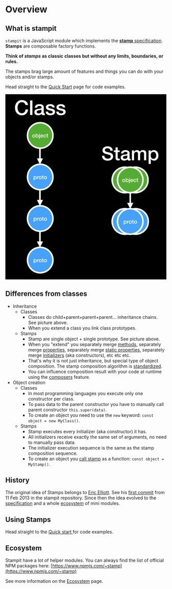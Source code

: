 # Overview

## What is stampit

`stampit` is a JavaScript module which implements the [**stamp** specification](https://www.gitbook.com/book/stampit-org/docs/edit#). **Stamps** are composable factory functions.

**Think of **_**stamps**_** as classic classes but without any limits, boundaries, or rules.**

The stamps brag large amount of features and things you can do with your objects and/or stamps.

Head straight to the [Quick Start](../api/quick-start.md) page for code examples.

![](../.gitbook/assets/class_vs_stamp.png)

## Differences from classes

* Inheritance
  * Classes
    * Classes do child+parent+parent+parent... inheritance chains. See picture above.
    * When you extend a class you link class prototypes.
  * Stamps
    * Stamp are single object + single prototype. See picture above.
    * When you "extend" you separately merge [methods](../api/methods.md), separately merge [properties](../api/properties.md), separately merge [static properties](../api/static-properties.md), separately merge [initializers](../api/initializers.md) \(aka constructors\), etc etc etc.
    * That's why it is not just inheritance, but special type of object composition. The stamp composition algorithm is [standardized](specification/merging-algorithm.md).
    * You can influence composition result with your code at runtime using the [composers](../api/composers.md) feature.
* Object creation
  * Classes
    * In most programming languages you execute only one constructor per class.
    * To pass data to the parent constructor you have to manually call parent constructor `this.super(data)`.
    * To create an object you need to use the `new` keyword: `const object = new MyClass()`.
  * Stamps
    * Stamp executes every initializer \(aka constructor\) it has.
    * All initializers receive exactly the same set of arguments, no need to manually pass data.
    * The initializer execution sequence is the same as the stamp composition sequence.
    * To create an object you [call stamp](../api/quick-start.md) as a function: `const object = MyStamp()`.

## History

The original idea of Stamps belongs to [Eric Elliott](https://ericelliottjs.com/). See his [first commit](https://github.com/stampit-org/stampit/commit/ac330e8537e349a9640bbe4a34c63150db445a20) from 11 Feb 2013 in the stampit repository. Since then the idea evolved to the [specification](specification/) and a whole [ecosystem](../ecosystem/ecosystem-overview.md) of mini modules.

## Using Stamps

Head straight to the [Quick start ](../api/quick-start.md)for code examples.

## Ecosystem

Stampit have a lot of helper modules. You can always find the list of official NPM packages here: [https://www.npmjs.com/~stamp](https://www.npmjs.com/~stamp)

See more information on the [Ecosystem](../ecosystem/ecosystem-overview.md) page.

